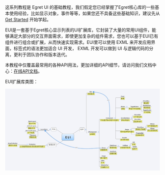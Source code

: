 这系列教程是 Egret UI 的基础教程，我们假定您已经掌握了Egret核心库的一些基本使用经验，比如显示对象，事件等等，如果您还不具备这些基础知识，建议先从 [Get Started](../../../../Engine2D/getStarted/helloWorld/README.md) 开始学起。
  
EUI是一套基于Egret核心显示列表的UI扩展库，它封装了大量的常用UI组件，能够满足大部分的交互界面需求，即使更加复杂的组件需求，您也可以基于EUI已有组件进行组合或扩展，从而快速实现需求。EUI里可以使用 EXML 来开发应用界面，标签式的语法更加适合 UI 开发， EXML 开发可以做到 UI 与逻辑代码的分离，更利于团队协作和版本迭代。

本教程中仅覆盖最常用的各种API用法，更加详细的API细节，请访问我们文档中心：[在线API文档](http://edn.egret.com/cn/index.php/apidoc/egret243/name/eui.AddItems)。

EUI扩展库类图：

![](560200b50f195.png)
